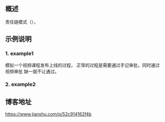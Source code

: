 ## 概述 

责任链模式（），

## 示例说明

### 1. example1
模拟一个视频课程发布上线的过程，
正常的过程是需要通过手记审批，同时通过视频审批
缺一就不让通过。


### 2. example2 



## 博客地址 
https://www.jianshu.com/p/52c914162f4b



